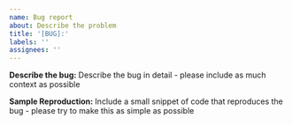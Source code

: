 ```yaml
---
name: Bug report
about: Describe the problem
title: '[BUG]:'
labels: ''
assignees: ''
---
```


**Describe the bug:**
Describe the bug in detail - please include as much context as possible

**Sample Reproduction:**
Include a small snippet of code that reproduces the bug - please try to make this as simple as possible
